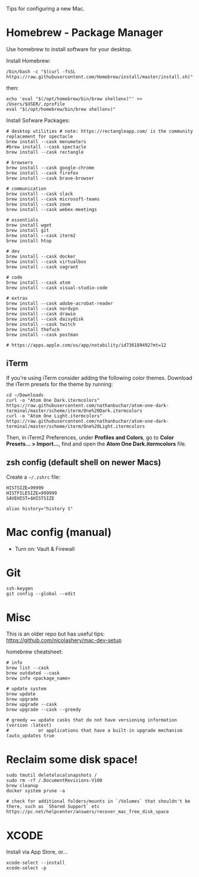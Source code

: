 Tips for configuring a new Mac.

# Homebrew - Package Manager

Use homebrew to install software for your desktop.

Install Homebrew:

`/bin/bash -c "$(curl -fsSL https://raw.githubusercontent.com/Homebrew/install/master/install.sh)"`

then:

```
echo 'eval "$(/opt/homebrew/bin/brew shellenv)"' >> /Users/$USER/.zprofile
eval "$(/opt/homebrew/bin/brew shellenv)"
```

Install Sofware Packages:

```
# desktop utilities # note: https://rectangleapp.com/ is the community replacement for spectacle
brew install --cask menumeters
#brew install --cask spectacle
brew install --cask rectangle

# browsers
brew install --cask google-chrome
brew install --cask firefox
brew install --cask brave-browser

# communication
brew install --cask slack
brew install --cask microsoft-teams
brew install --cask zoom
brew install --cask webex-meetings

# essentials
brew install wget
brew install git
brew install --cask iterm2
brew install htop

# dev
brew install --cask docker
brew install --cask virtualbox
brew install --cask vagrant

# code
brew install --cask atom
brew install --cask visual-studio-code

# extras
brew install --cask adobe-acrobat-reader
brew install --cask nordvpn
brew install --cask drawio
brew install --cask daisydisk
brew install --cask twitch
brew install thefuck
brew install --cask postman

# https://apps.apple.com/us/app/notability/id736189492?mt=12
```

## iTerm

If you're using iTerm consider adding the following color themes. Download the iTerm presets for the theme by running:

```
cd ~/Downloads
curl -o "Atom One Dark.itermcolors" https://raw.githubusercontent.com/nathanbuchar/atom-one-dark-terminal/master/scheme/iterm/One%20Dark.itermcolors
curl -o "Atom One Light.itermcolors" https://raw.githubusercontent.com/nathanbuchar/atom-one-dark-terminal/master/scheme/iterm/One%20Light.itermcolors
```

Then, in iTerm2 Preferences, under **Profiles and Colors**, go to **Color Presets... > Import...**, find and open the **Atom One Dark.itermcolors** file.

## zsh config (default shell on newer Macs)

Create a `~/.zshrc` file:

```
HISTSIZE=99999
HISTFILESIZE=999999
SAVEHIST=$HISTSIZE

alias history="history 1"
```

# Mac config (manual)

- Turn on: Vault & Firewall

# Git

```
ssh-keygen
git config --global --edit
```

# Misc

This is an older repo but has useful tips: https://github.com/nicolashery/mac-dev-setup

homebrew cheatsheet:

```
# info
brew list --cask
brew outdated --cask
brew info <package_name>

# update system
brew update
brew upgrade
brew upgrade --cask
brew upgrade --cask --greedy

# greedy == update casks that do not have versioning information (version :latest) 
#           or applications that have a built-in upgrade mechanism (auto_updates true
```


# Reclaim some disk space!


```
sudo tmutil deletelocalsnapshots /
sudo rm -rf /.DocumentRevisions-V100
brew cleanup
docker system prune -a

# check for additional folders/mounts in `/Volumes` that shouldn't be there, such as `Shared Support` etc https://pc.net/helpcenter/answers/recover_mac_free_disk_space

```

# XCODE

Install via App Store, or...

```
xcode-select --install
xcode-select -p
```

